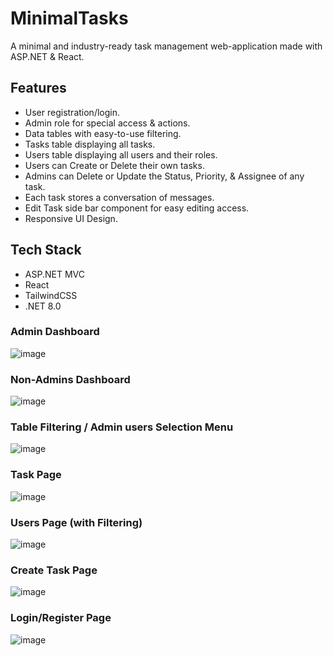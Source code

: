 # MinimalTasks

A minimal and industry-ready task management web-application made with ASP.NET & React. 

## Features

* User registration/login.
* Admin role for special access & actions.
* Data tables with easy-to-use filtering.
* Tasks table displaying all tasks.
* Users table displaying all users and their roles.
* Users can Create or Delete their own tasks.
* Admins can Delete or Update the Status, Priority, & Assignee of any task.
* Each task stores a conversation of messages.
* Edit Task side bar component for easy editing access.
* Responsive UI Design.

## Tech Stack

* ASP.NET MVC
* React
* TailwindCSS
* .NET 8.0

### Admin Dashboard
![image](https://github.com/user-attachments/assets/146c1981-61f9-47d4-bf45-70e2348907e0)

### Non-Admins Dashboard
![image](https://github.com/user-attachments/assets/eae75726-92ac-4131-b16f-de614322f4c5)

### Table Filtering / Admin users Selection Menu
![image](https://github.com/user-attachments/assets/c4ed84ce-b555-4679-9c02-df59c086293e)

### Task Page
![image](https://github.com/user-attachments/assets/837eb10f-c22d-4d51-95eb-a073685c9f16)

### Users Page (with Filtering)
![image](https://github.com/user-attachments/assets/df733cfe-98a0-466c-9d2c-0462081d8c72)

### Create Task Page
![image](https://github.com/user-attachments/assets/536800e0-e1da-4a81-9eda-abda0d97b26b)

### Login/Register Page
![image](https://github.com/user-attachments/assets/807fba00-45e5-4ec9-b48d-17a260863ca2)
